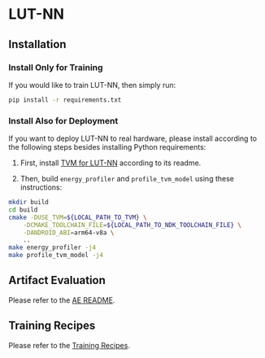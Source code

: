# LUT-NN

## Installation

### Install Only for Training

If you would like to train LUT-NN, then simply run:

```bash
pip install -r requirements.txt
```

### Install Also for Deployment

If you want to deploy LUT-NN to real hardware, please install according to the following steps besides installing Python requirements:

1. First, install [TVM for LUT-NN](https://github.com/lutnn/tvm-dpq) according to its readme.

2. Then, build `energy_profiler` and `profile_tvm_model` using these instructions:

```bash
mkdir build
cd build
cmake -DUSE_TVM=${LOCAL_PATH_TO_TVM} \
    -DCMAKE_TOOLCHAIN_FILE=${LOCAL_PATH_TO_NDK_TOOLCHAIN_FILE} \
    -DANDROID_ABI=arm64-v8a \
    ..
make energy_profiler -j4
make profile_tvm_model -j4
```

## Artifact Evaluation

Please refer to the [AE README](blink_mm/ae/readme.md).

## Training Recipes

Please refer to the [Training Recipes](blink_mm/ae/training_recipes.md).

